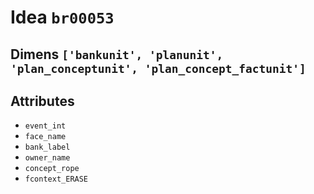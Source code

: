 # Idea `br00053`

## Dimens `['bankunit', 'planunit', 'plan_conceptunit', 'plan_concept_factunit']`

## Attributes
- `event_int`
- `face_name`
- `bank_label`
- `owner_name`
- `concept_rope`
- `fcontext_ERASE`
